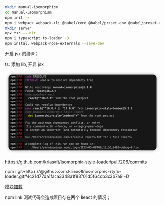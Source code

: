 ```bash
mkdir manual-isomorphism
cd manual-isomorphism
npm init -y
npm i webpack webpack-cli @babel/core @babel/preset-env @babel/preset-react -D
mkdir server
npx tsc --init
npm i typescript ts-loader -D
npm install webpack-node-externals --save-dev
```

开启 jsx 的编译；

ts:
添加 lib,
开启 jsx

![](2023-05-08-16-42-42.png)

https://github.com/kriasoft/isomorphic-style-loader/pull/206/commits

npm i git+https://@github.com:kriasoft/isomorphic-style-loader.git#4c21d77da1faca3348a1f83701d5f64cb3c3b7a9 -D

[模块加载](https://www.freecodecamp.org/chinese/news/webpack-module-loading/)

npm link 测试代码会造成项目存在两个 React 的情况；
